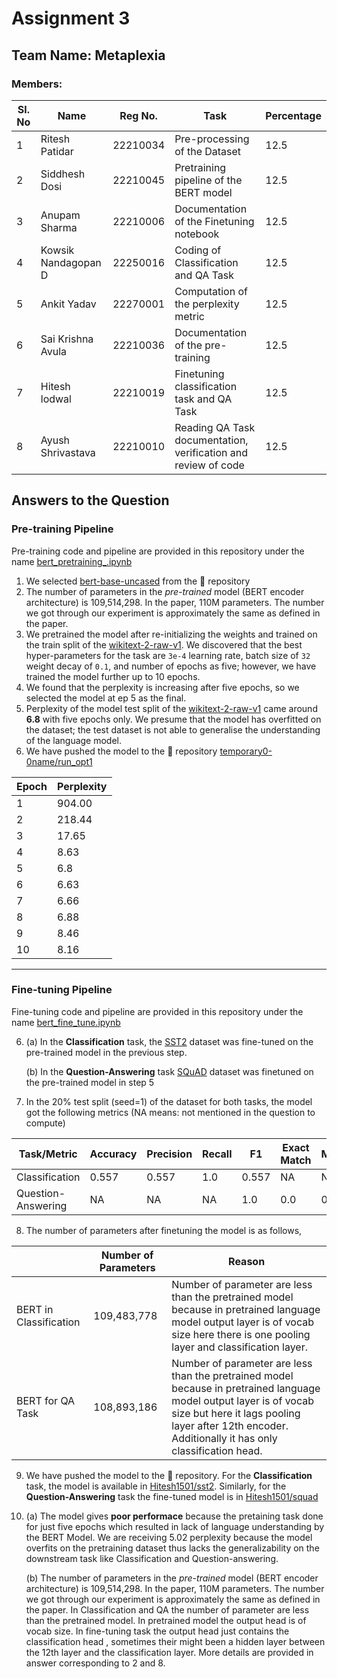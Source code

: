 # Assignment 3

## Team Name: Metaplexia
### Members: 


| Sl. No | Name                | Reg No.  | Task | Percentage |
|--------|---------------------|----------|------|-----|
| 1      | Ritesh Patidar      | 22210034 | Pre-processing of the Dataset | 12.5 |
| 2      | Siddhesh Dosi       | 22210045 | Pretraining pipeline of the BERT model |12.5|
| 3      | Anupam Sharma       | 22210006 | Documentation of the Finetuning notebook |12.5|
| 4      | Kowsik Nandagopan D | 22250016 | Coding of Classification and QA Task |12.5|
| 5      | Ankit Yadav         | 22270001 | Computation of the perplexity metric |12.5|
| 6      | Sai Krishna Avula   | 22210036 | Documentation of the pre-training |12.5|
| 7      | Hitesh lodwal       | 22210019 | Finetuning classification task and QA Task |12.5| 
| 8      | Ayush Shrivastava   | 22210010 | Reading QA Task documentation, verification and review of code |12.5|

## Answers to the Question
### Pre-training Pipeline
Pre-training code and pipeline are provided in this repository under the name [bert_pretraining_.ipynb](https://github.com/NLP613-Metaplexia/assignment3/blob/main/bert_pretraining_.ipynb)
1. We selected [bert-base-uncased](https://huggingface.co/bert-base-uncased) from the 🤗 repository
2. The number of parameters in the _pre-trained_ model (BERT encoder architecture) is 109,514,298. In the paper, 110M parameters. The number we got through our experiment is approximately the same as defined in the paper.
3. We pretrained the model after re-initializing the weights and trained on the train split of the [wikitext-2-raw-v1](https://huggingface.co/datasets/wikitext/viewer/wikitext-2-raw-v1). We discovered that the best hyper-parameters for the task are `3e-4` learning rate, batch size of `32` weight decay of `0.1`, and number of epochs as five; however, we have trained the model further up to 10 epochs.
4. We found that the perplexity is increasing after five epochs, so we selected the model at ep 5 as the final. 
5. Perplexity of the model test split of the [wikitext-2-raw-v1](https://huggingface.co/datasets/wikitext/viewer/wikitext-2-raw-v1) came around **6.8** with five epochs only. We presume that the model has overfitted on the dataset; the test dataset is not able to generalise the understanding of the language model. 
6. We have pushed the model to the 🤗 repository [temporary0-0name/run_opt1](https://huggingface.co/temporary0-0name/run_opt1)

   
| Epoch | Perplexity |
|-------|------------|
| 1     | 904.00     |
| 2     | 218.44     |
| 3     | 17.65      |
| 4     | 8.63       |
| 5     | 6.8        |
| 6     | 6.63       |
| 7     | 6.66       |
| 8     | 6.88       |
| 9     | 8.46       |
| 10    | 8.16       |

---
### Fine-tuning Pipeline
Fine-tuning code and pipeline are provided in this repository under the name [bert_fine_tune.ipynb](https://github.com/NLP613-Metaplexia/assignment3/blob/main/bert_fine_tune.ipynb)

6. (a) In the **Classification** task, the [SST2](https://www.kaggle.com/datasets/atulanandjha/stanford-sentiment-treebank-v2-sst2) dataset was fine-tuned on the pre-trained model in the previous step.

   (b) In the **Question-Answering** task [SQuAD](https://huggingface.co/datasets/squad_v2) dataset was finetuned on the pre-trained model in step 5

7. In the 20% test split (seed=1) of the dataset for both tasks, the model got the following metrics (NA means: not mentioned in the question to compute)

   
 | **Task/Metric**    | **Accuracy** | **Precision** | **Recall** | **F1** | **Exact Match** | **METEOR** | **BLEU** | **ROUGE** |
|--------------------|--------------|---------------|------------|--------|-----------------|------------|----------|-----------|
| Classification     | 0.557        | 0.557         | 1.0        | 0.557  | NA              | NA         | NA       | NA        |
| Question-Answering | NA           | NA            | NA         |   1.0     |     0.0            |    0.02        |     0.01     |      0.12     |  


8. The number of parameters after finetuning the model is as follows,
   
|                        | **Number of Parameters** | **Reason** |
|------------------------|--------------------------|------------|
| BERT in Classification | 109,483,778              |   Number of parameter are less than the pretrained model because in pretrained language model output layer is of vocab size here there is one pooling layer and classification layer.         |
| BERT for QA Task       | 108,893,186                  |   Number of parameter are less than the pretrained model because in pretrained language model output layer is of vocab size but here it lags pooling layer after 12th encoder. Additionally it has only classification head.          |

9. We have pushed the model to the 🤗 repository. For the **Classification** task, the model is available in [Hitesh1501/sst2](https://huggingface.co/Hitesh1501/sst2). Similarly, for the **Question-Answering** task the fine-tuned model is in
 [Hitesh1501/squad](https://huggingface.co/Hitesh1501/squad)
10. (a) The model gives **poor performace** because the pretaining task done for just five epochs which resulted in lack of language understanding by the BERT Model. We are receiving 5.02 perplexity because the model overfits on the pretraining dataset thus lacks the generalizability on the downstream task like Classification and Question-answering.
    
    (b)  The number of parameters in the _pre-trained_ model (BERT encoder architecture) is 109,514,298. In the paper, 110M parameters. The number we got through our experiment is approximately the same as defined in the paper. In Classification and QA the number of parameter are less than the pretrained model. In pretrained model the output head is of vocab size. In fine-tuning task the output head just contains the classification head , sometimes their might been a hidden layer between the 12th layer and the classification layer. More details are provided in answer corresponding to 2 and 8. 

